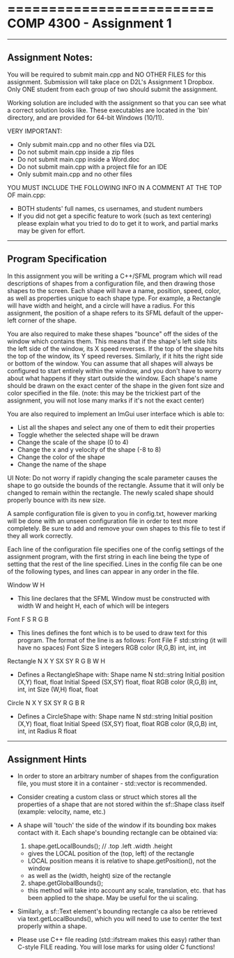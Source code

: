 =========================
COMP 4300 - Assignment 1
=========================

----------------------------------------------------------------
Assignment Notes:
----------------------------------------------------------------

You will be required to submit main.cpp and NO OTHER FILES for this assignment. Submission will take place on D2L's Assignment 1 Dropbox. Only ONE student from each group of two should submit the assignment.

Working solution are included with the assignment so that you can see what a correct solution looks like. These executables are located in the 'bin' directory, and are provided for 64-bit Windows (10/11).

VERY IMPORTANT:
- Only submit main.cpp and no other files via D2L
- Do not submit main.cpp inside a zip files
- Do not submit main.cpp inside a Word.doc
- Do not submit main.cpp with a project file for an IDE
- Only submit main.cpp and no other files

YOU MUST INCLUDE THE FOLLOWING INFO IN A COMMENT AT THE TOP OF main.cpp:
- BOTH students' full names, cs usernames, and student numbers
- If you did not get a specific feature to work (such as text centering) please explain what you tried to do to get it to work, and partial marks may be given for effort.


----------------------------------------------------------------
Program Specification
----------------------------------------------------------------

In this assignment you will be writing a C++/SFML program which will read descriptions of shapes from a configuration file, and then drawing those shapes to the screen. Each shape will have a name, position, speed, color, as well as properties unique to each shape type. For example, a Rectangle will have width and height, and a circle will have a radius. For this assignment, the position of a shape refers to its SFML default of the upper-left corner of the shape.

You are also required to make these shapes "bounce" off the sides of the window which contains them. This means that if the shape's left side hits the left side of the window, its X speed reverses. If the top of the shape hits the top of the window, its Y speed reverses. Similarly, if it hits the right side or bottom of the window. You can assume that all shapes will always be configured to start entirely within the window, and you don't have to worry about what happens if they start outside the window. Each shape's name should be drawn on the exact center of the shape in the given font size and color specified in the file. (note: this may be the trickiest part of the assignment, you will not lose many marks if it's not the exact center)

You are also required to implement an ImGui user interface which is able to:
- List all the shapes and select any one of them to edit their properties
- Toggle whether the selected shape will be drawn
- Change the scale of the shape (0 to 4)
- Change the x and y velocity of the shape (-8 to 8)
- Change the color of the shape
- Change the name of the shape

UI Note: Do not worry if rapidly changing the scale parameter causes the shape to go outside the bounds of the rectangle. Assume that it will only be changed to remain within the rectangle. The newly scaled shape should properly bounce with its new size.

A sample configuration file is given to you in config.txt, however marking will be done with an unseen configuration file in order to test more completely. Be sure to add and remove your own shapes to this file to test if they all work correctly.

Each line of the configuration file specifies one of the config settings of the assignment program, with the first string in each line being the type of setting that the rest of the line specified. Lines in the config file can be one of the following types, and lines can appear in any order in the file.

Window W H
- This line declares that the SFML Window must be constructed with width W and height H, each of which will be integers

Font F S R G B
- This lines defines the font which is to be used to draw text for this program. The format of the line is as follows:
Font File   F       std::string (it will have no spaces)
Font Size   S       integers
RGB color   (R,G,B) int, int, int

Rectangle N X Y SX SY R G B W H
- Defines a RectangleShape with:
Shape name          N       std::string
Initial position    (X,Y)   float, float
Initial Speed       (SX,SY) float, float
RGB color           (R,G,B) int, int, int
Size                (W,H)   float, float

Circle N X Y SX SY R G B R
- Defines a CircleShape with:
Shape name          N       std::string
Initial position    (X,Y)   float, float
Initial Speed       (SX,SY) float, float
RGB color           (R,G,B) int, int, int
Radius              R       float


----------------------------------------------------------------
Assignment Hints
----------------------------------------------------------------

- In order to store an arbitrary number of shapes from the configuration file, you must store it in a container - std::vector is recommended.

- Consider creating a custom class or struct which stores all the properties of a shape that are not stored within the sf::Shape class itself (example: velocity, name, etc.)

- A shape will 'touch' the side of the window if its bounding box makes contact with it. Each shape's bounding rectangle can be obtained via:
    1. shape.getLocalBounds(); // .top .left .width .height
    - gives the LOCAL position of the (top, left) of the rectangle
    - LOCAL position means it is relative to shape.getPosition(), not the window
    - as well as the (width, height) size of the rectangle
    2. shape.getGlobalBounds();
    - this method will take into account any scale, translation, etc. that has been applied to the shape. May be useful for the ui scaling.

- Similarly, a sf::Text element's bounding rectangle ca also be retrieved via text.getLocalBounds(), which you will need to use to center the text properly within a shape.

- Please use C++ file reading (std::ifstream makes this easy) rather than C-style FILE reading. You will lose marks for using older C functions!
